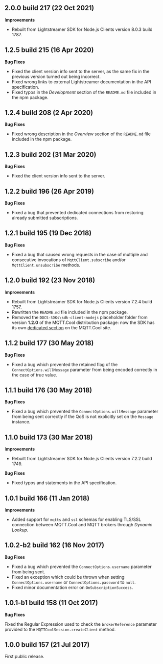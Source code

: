 2.0.0 build 217 (22 Oct 2021)
-----------------------------

**Improvements**

- Rebuilt from Lightstreamer SDK for Node.js Clients version 8.0.3 build 1787.


1.2.5 build 215 (16 Apr 2020)
------------------------------

**Bug Fixes**

- Fixed the client version info sent to the server, as the same fix in the previous version turned out being incorrect.
- Fixed wrong links to external Lightstreamer documentation in the API specification.
- Fixed typos in the _Development_ section of the `README.md` file included in the npm package.


1.2.4 build 208 (2 Apr 2020)
-----------------------------

**Bug Fixes**

- Fixed wrong description in the _Overview_ section of the `README.md` file included in the npm package.


1.2.3 build 202 (31 Mar 2020)
-----------------------------

**Bug Fixes**

- Fixed the client version info sent to the server.



1.2.2 build 196 (26 Apr 2019)
-----------------------------

**Bug Fixes**

- Fixed a bug that prevented dedicated connections from restoring already
submitted subscriptions.



1.2.1 build 195 (19 Dec 2018)
-----------------------------

**Bug Fixes**

- Fixed a bug that caused wrong requests in the case of multiple and consecutive
  invocations of `MqttClient.subscribe` and/or `MqttClient.unsubscribe` methods.



1.2.0 build 192 (23 Nov 2018)
-----------------------------

**Improvements**

- Rebuilt from Lightstreamer SDK for Node.js Clients version 7.2.4 build 1757.
- Rewritten the `README.md` file included in the npm package.
- Removed the `DOCS-SDKs\sdk-client-nodejs` placeholder folder from version
  **1.2.0** of the MQTT.Cool distribution package: now the SDK has its own
  [dedicated section](https://mqtt.cool/download/nodejs-client-sdk-latest/) on the
  MQTT.Cool site.



1.1.2 build 177 (30 May 2018)
-----------------------------

**Bug Fixes**

- Fixed a bug which prevented the retained flag of the `ConnectOptions.willMessage`
  parameter from being encoded correctly in the case of true value.



1.1.1 build 176 (30 May 2018)
----------------------------

**Bug Fixes**

- Fixed a bug which prevented the `ConnectOptions.willMessage` parameter from
  being sent correctly if the QoS is not explicitly set on the `Message` instance.



1.1.0 build 173 (30 Mar 2018)
-----------------------------

**Improvements**

- Rebuilt from Lightstreamer SDK for Node.js Clients version 7.2.2 build 1749.

**Bug Fixes**

- Fixed typos and statements in the API specification.



1.0.1 build 166 (11 Jan 2018)
-----------------------------

**Improvements**

- Added support for `mqtts` and `ssl` schemas for enabling TLS/SSL connection
  between MQTT.Cool and MQTT brokers through _Dynamic Lookup_.



1.0.2-b2 build 162 (16 Nov 2017)
--------------------------------

**Bug Fixes**

- Fixed a bug which prevented the `ConnectOptions.username` parameter from being
  sent.
- Fixed an exception which could be thrown when setting `ConnectOptions.username`
  or `ConnectOptions.password` to `null`.
- Fixed minor documentation error on `OnSubscriptionSuccess`.



1.0.1-b1 build 158 (11 Oct 2017)
--------------------------------

**Bug Fixes**

Fixed the Regular Expression used to check the `brokerReference` parameter
provided to the `MQTTCoolSession.createClient` method.



1.0.0 build 157 (21 Jul 2017)
-----------------------------

First public release.